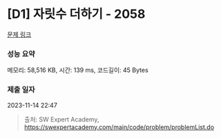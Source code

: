 # [D1] 자릿수 더하기 - 2058 

[문제 링크](https://swexpertacademy.com/main/code/problem/problemDetail.do?contestProbId=AV5QPRjqA10DFAUq) 

### 성능 요약

메모리: 58,516 KB, 시간: 139 ms, 코드길이: 45 Bytes

### 제출 일자

2023-11-14 22:47



> 출처: SW Expert Academy, https://swexpertacademy.com/main/code/problem/problemList.do